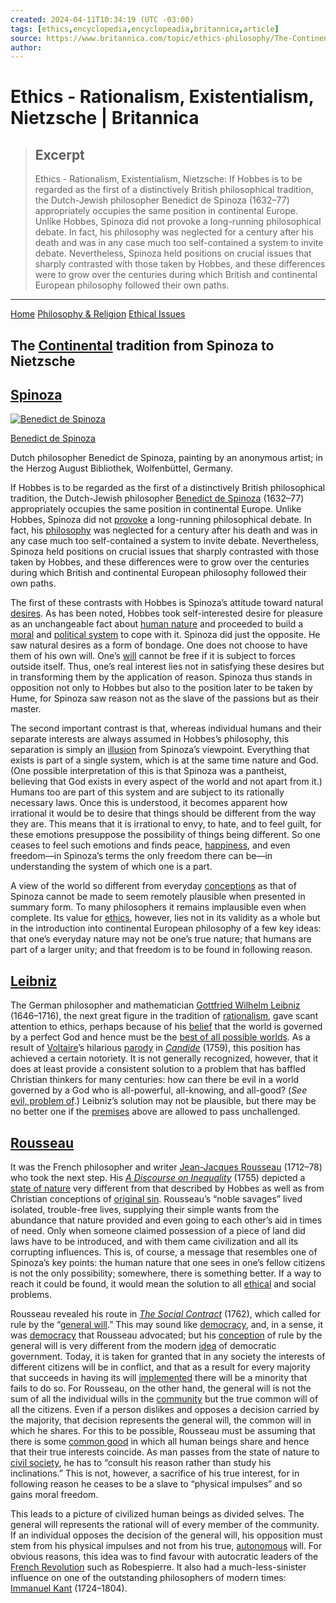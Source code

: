 ```yaml
---
created: 2024-04-11T10:34:19 (UTC -03:00)
tags: [ethics,encyclopedia,encyclopeadia,britannica,article]
source: https://www.britannica.com/topic/ethics-philosophy/The-Continental-tradition-from-Spinoza-to-Nietzsche
author: 
---
```


# Ethics - Rationalism, Existentialism, Nietzsche | Britannica

> ## Excerpt
> Ethics - Rationalism, Existentialism, Nietzsche: If Hobbes is to be regarded as the first of a distinctively British philosophical tradition, the Dutch-Jewish philosopher Benedict de Spinoza (1632–77) appropriately occupies the same position in continental Europe. Unlike Hobbes, Spinoza did not provoke a long-running philosophical debate. In fact, his philosophy was neglected for a century after his death and was in any case much too self-contained a system to invite debate. Nevertheless, Spinoza held positions on crucial issues that sharply contrasted with those taken by Hobbes, and these differences were to grow over the centuries during which British and continental European philosophy followed their own paths.

---
[Home](https://www.britannica.com/) [Philosophy & Religion](https://www.britannica.com/browse/Philosophy-Religion) [Ethical Issues](https://www.britannica.com/browse/Ethical-Issues)

## The [Continental](https://www.britannica.com/topic/continental-Rationalism) tradition from Spinoza to Nietzsche

## [Spinoza](https://www.britannica.com/biography/Benedict-de-Spinoza)

[![Benedict de Spinoza](https://cdn.britannica.com/58/126158-050-F6C9719C/Benedict-de-Spinoza-oil-painting-Wolfenbuttel-Germany-1665.jpg?w=300)](https://cdn.britannica.com/58/126158-050-F6C9719C/Benedict-de-Spinoza-oil-painting-Wolfenbuttel-Germany-1665.jpg)

[Benedict de Spinoza](https://cdn.britannica.com/58/126158-050-F6C9719C/Benedict-de-Spinoza-oil-painting-Wolfenbuttel-Germany-1665.jpg)

Dutch philosopher Benedict de Spinoza, painting by an anonymous artist; in the Herzog August Bibliothek, Wolfenbüttel, Germany.

If Hobbes is to be regarded as the first of a distinctively British philosophical tradition, the Dutch-Jewish philosopher [Benedict de Spinoza](https://www.britannica.com/biography/Benedict-de-Spinoza) (1632–77) appropriately occupies the same position in continental Europe. Unlike Hobbes, Spinoza did not [provoke](https://www.britannica.com/dictionary/provoke) a long-running philosophical debate. In fact, his [philosophy](https://www.britannica.com/topic/philosophy) was neglected for a century after his death and was in any case much too self-contained a system to invite debate. Nevertheless, Spinoza held positions on crucial issues that sharply contrasted with those taken by Hobbes, and these differences were to grow over the centuries during which British and continental European philosophy followed their own paths.

The first of these contrasts with Hobbes is Spinoza’s attitude toward natural [desires](https://www.britannica.com/topic/desire-behaviour). As has been noted, Hobbes took self-interested desire for pleasure as an unchangeable fact about [human nature](https://www.britannica.com/topic/human-nature) and proceeded to build a [moral](https://www.merriam-webster.com/dictionary/moral) and [political system](https://www.britannica.com/topic/political-system) to cope with it. Spinoza did just the opposite. He saw natural desires as a form of bondage. One does not choose to have them of his own will. One’s [will](https://www.britannica.com/topic/free-will) cannot be free if it is subject to forces outside itself. Thus, one’s real interest lies not in satisfying these desires but in transforming them by the application of reason. Spinoza thus stands in opposition not only to Hobbes but also to the position later to be taken by Hume, for Spinoza saw reason not as the slave of the passions but as their master.

The second important contrast is that, whereas individual humans and their separate interests are always assumed in Hobbes’s philosophy, this separation is simply an [illusion](https://www.merriam-webster.com/dictionary/illusion) from Spinoza’s viewpoint. Everything that exists is part of a single system, which is at the same time nature and God. (One possible interpretation of this is that Spinoza was a pantheist, believing that God exists in every aspect of the world and not apart from it.) Humans too are part of this system and are subject to its rationally necessary laws. Once this is understood, it becomes apparent how irrational it would be to desire that things should be different from the way they are. This means that it is irrational to envy, to hate, and to feel guilt, for these emotions presuppose the possibility of things being different. So one ceases to feel such emotions and finds peace, [happiness](https://www.britannica.com/topic/happiness), and even freedom—in Spinoza’s terms the only freedom there can be—in understanding the system of which one is a part.

A view of the world so different from everyday [conceptions](https://www.merriam-webster.com/dictionary/conceptions) as that of Spinoza cannot be made to seem remotely plausible when presented in summary form. To many philosophers it remains implausible even when complete. Its value for [ethics](https://www.merriam-webster.com/dictionary/ethics), however, lies not in its validity as a whole but in the introduction into continental European philosophy of a few key ideas: that one’s everyday nature may not be one’s true nature; that humans are part of a larger unity; and that freedom is to be found in following reason.

## [Leibniz](https://www.britannica.com/biography/Gottfried-Wilhelm-Leibniz)

The German philosopher and mathematician [Gottfried Wilhelm Leibniz](https://www.britannica.com/biography/Gottfried-Wilhelm-Leibniz) (1646–1716), the next great figure in the tradition of [rationalism](https://www.britannica.com/topic/rationalism), gave scant attention to ethics, perhaps because of his [belief](https://www.britannica.com/topic/belief) that the world is governed by a perfect God and hence must be the [best of all possible worlds](https://www.britannica.com/topic/best-of-all-possible-worlds). As a result of [Voltaire](https://www.britannica.com/biography/Voltaire)’s hilarious [parody](https://www.britannica.com/dictionary/parody) in _[Candide](https://www.britannica.com/topic/Candide-by-Voltaire)_ (1759), this position has achieved a certain notoriety. It is not generally recognized, however, that it does at least provide a consistent solution to a problem that has baffled Christian thinkers for many centuries: how can there be evil in a world governed by a God who is all-powerful, all-knowing, and all-good? (_See_ [evil, problem of](https://www.britannica.com/topic/problem-of-evil).) Leibniz’s solution may not be plausible, but there may be no better one if the [premises](https://www.merriam-webster.com/dictionary/premises) above are allowed to pass unchallenged.

## [Rousseau](https://www.britannica.com/biography/Jean-Jacques-Rousseau)

It was the French philosopher and writer [Jean-Jacques Rousseau](https://www.britannica.com/biography/Jean-Jacques-Rousseau) (1712–78) who took the next step. His _[A Discourse on Inequality](https://www.britannica.com/topic/A-Discourse-Upon-the-Origin-and-Foundation-of-the-Inequality-Among-Mankind)_ (1755) depicted a [state of nature](https://www.britannica.com/topic/state-of-nature-political-theory) very different from that described by Hobbes as well as from Christian conceptions of [original sin](https://www.britannica.com/topic/original-sin). Rousseau’s “noble savages” lived isolated, trouble-free lives, supplying their simple wants from the abundance that nature provided and even going to each other’s aid in times of need. Only when someone claimed possession of a piece of land did laws have to be introduced, and with them came civilization and all its corrupting influences. This is, of course, a message that resembles one of Spinoza’s key points: the human nature that one sees in one’s fellow citizens is not the only possibility; somewhere, there is something better. If a way to reach it could be found, it would mean the solution to all [ethical](https://www.merriam-webster.com/dictionary/ethical) and social problems.

Rousseau revealed his route in _[The Social Contract](https://www.britannica.com/topic/The-Social-Contract)_ (1762), which called for rule by the “[general will](https://www.britannica.com/topic/general-will).” This may sound like [democracy](https://www.britannica.com/topic/democracy), and, in a sense, it was [democracy](https://www.merriam-webster.com/dictionary/democracy) that Rousseau advocated; but his [conception](https://www.merriam-webster.com/dictionary/conception) of rule by the general will is very different from the modern [idea](https://www.britannica.com/topic/idea) of democratic government. Today, it is taken for granted that in any society the interests of different citizens will be in conflict, and that as a result for every majority that succeeds in having its will [implemented](https://www.merriam-webster.com/dictionary/implemented) there will be a minority that fails to do so. For Rousseau, on the other hand, the general will is not the sum of all the individual wills in the [community](https://www.merriam-webster.com/dictionary/community) but the true common will of all the citizens. Even if a person dislikes and opposes a decision carried by the majority, that decision represents the general will, the common will in which he shares. For this to be possible, Rousseau must be assuming that there is some [common good](https://www.britannica.com/topic/common-good) in which all human beings share and hence that their true interests coincide. As man passes from the state of nature to [civil society](https://www.britannica.com/topic/civil-society), he has to “consult his reason rather than study his inclinations.” This is not, however, a sacrifice of his true interest, for in following reason he ceases to be a slave to “physical impulses” and so gains moral freedom.

This leads to a picture of civilized human beings as divided selves. The general will represents the rational will of every member of the community. If an individual opposes the decision of the general will, his opposition must stem from his physical impulses and not from his true, [autonomous](https://www.merriam-webster.com/dictionary/autonomous) will. For obvious reasons, this idea was to find favour with autocratic leaders of the [French Revolution](https://www.britannica.com/event/French-Revolution) such as Robespierre. It also had a much-less-sinister influence on one of the outstanding philosophers of modern times: [Immanuel Kant](https://www.britannica.com/biography/Immanuel-Kant) (1724–1804).
